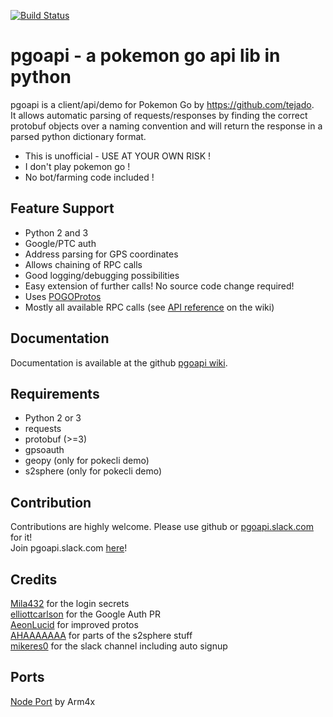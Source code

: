 [![Build Status](https://travis-ci.org/tejado/pgoapi.svg?branch=master)](https://travis-ci.org/tejado/pgoapi)

# pgoapi - a pokemon go api lib in python
pgoapi is a client/api/demo for Pokemon Go by https://github.com/tejado.  
It allows automatic parsing of requests/responses by finding the correct protobuf objects over a naming convention and will return the response in a parsed python dictionary format.   

 * This is unofficial - USE AT YOUR OWN RISK !
 * I don't play pokemon go !
 * No bot/farming code included !

## Feature Support
 * Python 2 and 3
 * Google/PTC auth
 * Address parsing for GPS coordinates
 * Allows chaining of RPC calls
 * Good logging/debugging possibilities
 * Easy extension of further calls! No source code change required!
 * Uses [POGOProtos](https://github.com/AeonLucid/POGOProtos)
 * Mostly all available RPC calls (see [API reference](https://github.com/tejado/pgoapi/wiki/api_functions) on the wiki)

## Documentation
Documentation is available at the github [pgoapi wiki](https://github.com/tejado/pgoapi/wiki).

## Requirements
 * Python 2 or 3
 * requests
 * protobuf (>=3)
 * gpsoauth
 * geopy (only for pokecli demo)
 * s2sphere (only for pokecli demo)

## Contribution
Contributions are highly welcome. Please use github or [pgoapi.slack.com](https://pgoapi.slack.com) for it!  
Join pgoapi.slack.com [here](https://pgoapislack.herokuapp.com/)!

## Credits
[Mila432](https://github.com/Mila432/Pokemon_Go_API) for the login secrets  
[elliottcarlson](https://github.com/elliottcarlson) for the Google Auth PR  
[AeonLucid](https://github.com/AeonLucid/POGOProtos) for improved protos  
[AHAAAAAAA](https://github.com/AHAAAAAAA/PokemonGo-Map) for parts of the s2sphere stuff  
[mikeres0](https://github.com/mikeres0) for the slack channel including auto signup

## Ports
[Node Port](https://github.com/Armax/Pokemon-GO-node-api) by Arm4x 
